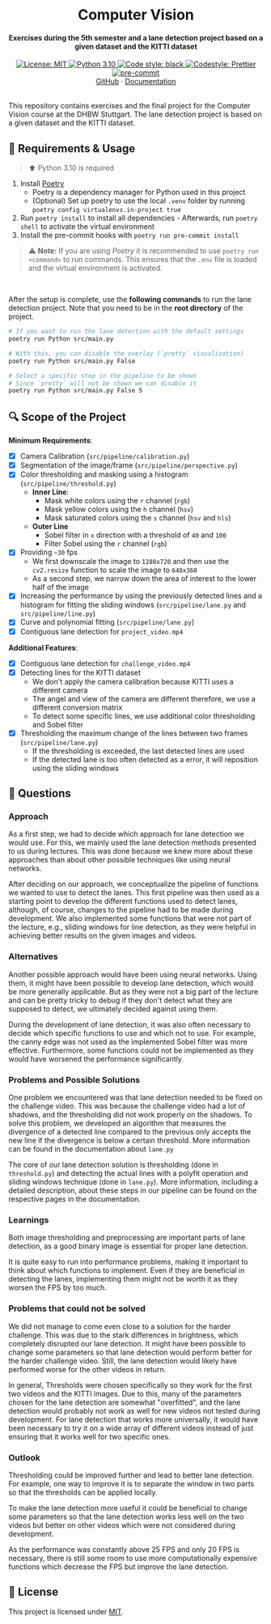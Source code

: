 <h1 align="center">
  Computer Vision
</h1>

<h4 align="center">
  Exercises during the 5th semester and a lane detection project based on a given dataset and the KITTI dataset
</h4>

<div align="center">
  <a href="https://github.com/felixhoffmnn/digitale-bildverarbeitung">
    <img src="https://img.shields.io/github/license/felixhoffmnn/digitale-bildverarbeitung"
      alt="License: MIT" />
  </a>
  <a href="https://www.python.org/downloads/release/python-3100/">
    <img src="https://img.shields.io/badge/python-3.10-blue.svg"
      alt="Python 3.10" />
  </a>
  <a href="https://github.com/psf/black">
    <img alt="Code style: black" src="https://img.shields.io/badge/code%20style-black-000000.svg">
  </a>
  <a href="https://github.com/prettier/prettier">
    <img src="https://img.shields.io/badge/code_style-prettier-ff69b4.svg?style=flat&logo=appveyor"
      alt="Codestyle: Prettier" />
  </a>
  <a href="https://github.com/pre-commit/pre-commit">
    <img src="https://img.shields.io/badge/pre--commit-enabled-brightgreen?logo=pre-commit&logoColor=white"
      alt="pre-commit" />
  </a>
</div>

<div align="center">
    <a href="https://github.com/felixhoffmnn/digitale-bildverarbeitung">GitHub</a>
    ·
    <a href="https://digitale-bildverarbeitung.readthedocs.io/en/latest/">Documentation</a>
</div>
<br>

This repository contains exercises and the final project for the Computer Vision course at the DHBW Stuttgart. The lane detection project is based on a given dataset and the KITTI dataset.

## :rocket: Requirements & Usage

> :arrow_up: Python 3.10 is required

1. Install [Poetry](https://python-poetry.org/docs/#installation)
    - Poetry is a dependency manager for Python used in this project
    - (Optional) Set up poetry to use the local `.venv` folder by running `poetry config virtualenvs.in-project true`
2. Run `poetry install` to install all dependencies - Afterwards, run `poetry shell` to activate the virtual environment
3. Install the pre-commit hooks with `poetry run pre-commit install`

> :warning: **Note:** If you are using _Poetry_ it is recommended to use `poetry run <command>` to run commands. This ensures that the `.env` file is loaded and the virtual environment is activated.

<br>

After the setup is complete, use the **following commands** to run the lane detection project. Note that you need to be in the **root directory** of the project.

```bash
# If you want to run the lane detection with the default settings
poetry run Python src/main.py

# With this, you can disable the overlay (`pretty` visualization)
poetry run Python src/main.py False

# Select a specific step in the pipeline to be shown
# Since `pretty` will not be shown we can disable it
poetry run Python src/main.py False 5
```

## :mag: Scope of the Project

**Minimum Requirements**:

-   [x] Camera Calibration (`src/pipeline/calibration.py`)
-   [x] Segmentation of the image/frame (`src/pipeline/perspective.py`)
-   [x] Color thresholding and masking using a histogram (`src/pipeline/threshold.py`)
    -   **Inner Line**:
        -   Mask white colors using the `r` channel (`rgb`)
        -   Mask yellow colors using the `h` channel (`hsv`)
        -   Mask saturated colors using the `s` channel (`hsv` and `hls`)
    -   **Outer Line**
        -   Sobel filter in `x` direction with a threshold of `40` and `100`
        -   Filter Sobel using the `r` channel (`rgb`)
-   [x] Providing `~30` fps
    -   We first downscale the image to `1280x720` and then use the `cv2.resize` function to scale the image to `640x360`
    -   As a second step, we narrow down the area of interest to the lower half of the image
-   [x] Increasing the performance by using the previously detected lines and a histogram for fitting the sliding windows (`src/pipeline/lane.py` and `src/pipeline/line.py`)
-   [x] Curve and polynomial fitting (`src/pipeline/lane.py`)
-   [x] Contiguous lane detection for `project_video.mp4`

**Additional Features**:

-   [x] Contiguous lane detection for `challenge_video.mp4`
-   [x] Detecting lines for the KITTI dataset
    -   We don't apply the camera calibration because KITTI uses a different camera
    -   The angel and view of the camera are different therefore, we use a different conversion matrix
    -   To detect some specific lines, we use additional color thresholding and Sobel filter
-   [x] Thresholding the maximum change of the lines between two frames (`src/pipeline/lane.py`)
    -   If the thresholding is exceeded, the last detected lines are used
    -   If the detected lane is too often detected as a error, it will reposition using the sliding windows

## :thought_balloon: Questions

### Approach

As a first step, we had to decide which approach for lane detection we would use. For this, we mainly used the lane detection methods presented to us during lectures. This was done because we knew more about these approaches than about other possible techniques like using neural networks.

After deciding on our approach, we conceptualize the pipeline of functions we wanted to use to detect the lanes. This first pipeline was then used as a starting point to develop the different functions used to detect lanes, although, of course, changes to the pipeline had to be made during development. We also implemented some functions that were not part of the lecture, e.g., sliding windows for line detection, as they were helpful in achieving better results on the given images and videos.

### Alternatives

Another possible approach would have been using neural networks. Using them, it might have been possible to develop lane detection, which would be more generally applicable. But as they were not a big part of the lecture and can be pretty tricky to debug if they don't detect what they are supposed to detect, we ultimately decided against using them.

During the development of lane detection, it was also often necessary to decide which specific functions to use and which not to use. For example, the canny edge was not used as the implemented Sobel filter was more effective. Furthermore, some functions could not be implemented as they would have worsened the performance significantly.

### Problems and Possible Solutions

One problem we encountered was that lane detection needed to be fixed on the challenge video. This was because the challenge video had a lot of shadows, and the thresholding did not work properly on the shadows. To solve this problem, we developed an algorithm that measures the divergence of a detected line compared to the previous only accepts the new line if the divergence is below a certain threshold. More information can be found in the documentation about `lane.py`

The core of our lane detection solution is thresholding (done in `threshold.py`) and detecting the actual lines with a polyfit operation and sliding windows technique (done in `lane.py`). More information, including a detailed description, about these steps in our pipeline can be found on the respective pages in the documentation.

### Learnings

Both image thresholding and preprocessing are important parts of lane detection, as a good binary image is essential for proper lane detection.

It is quite easy to run into performance problems, making it important to think about which functions to implement. Even if they are beneficial in detecting the lanes, implementing them might not be worth it as they worsen the FPS by too much.

### Problems that could not be solved

We did not manage to come even close to a solution for the harder challenge. This was due to the stark differences in brightness, which completely disrupted our lane detection. It might have been possible to change some parameters so that lane detection would perform better for the harder challenge video. Still, the lane detection would likely have performed worse for the other videos in return.

In general, Thresholds were chosen specifically so they work for the first two videos and the KITTI images. Due to this, many of the parameters chosen for the lane detection are somewhat "overfitted", and the lane detection would probably not work as well for new videos not tested during development. For lane detection that works more universally, it would have been necessary to try it on a wide array of different videos instead of just ensuring that it works well for two specific ones.

### Outlook

Thresholding could be improved further and lead to better lane detection. For example, one way to improve it is to separate the window in two parts so that the thresholds can be applied locally.

To make the lane detection more useful it could be beneficial to change some parameters so that the lane detection works less well on the two videos but better on other videos which were not considered during development.

As the performance was constantly above 25 FPS and only 20 FPS is necessary, there is still some room to use more computationally expensive functions which decrease the FPS but improve the lane detection.

## :memo: License

This project is licensed under [MIT](https://github.com/felixhoffmnn/digitale-bildverarbeitung/blob/main/LICENSE).
